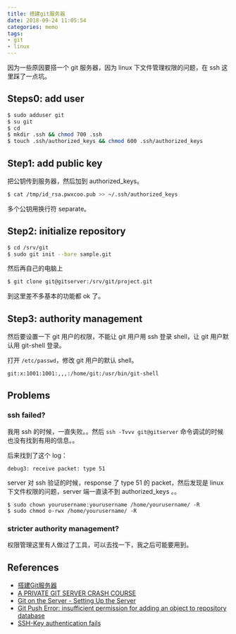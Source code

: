 ```yaml
---
title: 搭建git服务器
date: 2018-09-24 11:05:54
categories: memo
tags:
- git
- linux
---
```


因为一些原因要搭一个 git 服务器，因为 linux 下文件管理权限的问题，在 ssh 这里踩了一点坑。

## Steps0: add user

```bash
$ sudo adduser git
$ su git
$ cd
$ mkdir .ssh && chmod 700 .ssh
$ touch .ssh/authorized_keys && chmod 600 .ssh/authorized_keys
```

## Step1: add public key

把公钥传到服务器，然后加到 authorized_keys。

```bash
$ cat /tmp/id_rsa.pwxcoo.pub >> ~/.ssh/authorized_keys
```

多个公钥用换行符 separate。

## Step2: initialize repository

```bash
$ cd /srv/git
$ sudo git init --bare sample.git
```

然后再自己的电脑上

```bash
$ git clone git@gitserver:/srv/git/project.git
```

到这里差不多基本的功能都 ok 了。

## Step3: authority management

然后要设置一下 git 用户的权限，不能让 git 用户用 ssh 登录 shell，让 git 用户默认用 git-shell 登录。

打开 `/etc/passwd`，修改 git 用户的默认 shell。

```
git:x:1001:1001:,,,:/home/git:/usr/bin/git-shell
```

## Problems

### ssh failed?

我用 ssh 的时候，一直失败。。然后 `ssh -Tvvv git@gitserver` 命令调试的时候也没有找到有用的信息。。

后来找到了这个 log：

```log
debug3: receive packet: type 51
```

server 对 ssh 验证的时候，response 了 type 51 的 packet，然后发现是 linux 下文件权限的问题，server 端一直读不到 authorized_keys 。。


```
$ sudo chown yourusername:yourusername /home/yourusername/ -R
$ sudo chmod o-rwx /home/yourusername/ -R
```

### stricter authority management?

权限管理这里有人做过了工具，可以去找一下，我之后可能要用到。



## References

- [搭建Git服务器](https://www.liaoxuefeng.com/wiki/0013739516305929606dd18361248578c67b8067c8c017b000/00137583770360579bc4b458f044ce7afed3df579123eca000)
- [A PRIVATE GIT SERVER CRASH COURSE](https://hackaday.com/2018/06/27/keep-it-close-a-private-git-server-crash-course/)
- [Git on the Server - Setting Up the Server](https://git-scm.com/book/en/v2/Git-on-the-Server-Setting-Up-the-Server)
- [Git Push Error: insufficient permission for adding an object to repository database](https://stackoverflow.com/questions/6448242/git-push-error-insufficient-permission-for-adding-an-object-to-repository-datab)
- [SSH-Key authentication fails](https://superuser.com/questions/1137438/ssh-key-authentication-fails)